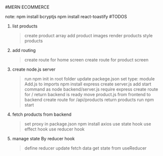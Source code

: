 #MERN ECOMMERCE

note:
npm install bcryptjs
npm install react-toastify
#TODOS

1. list products
   > create product array
   > add product images
   > render products
   > style products
2. add routing
   > create route for home screen
   > create route for product screen
3. create node.js server
   > run npm init in root folder
   > update packege.json set type: module
   > Add.js to imports
   > npm install express
   > create server.js
   > add start command as node backend/server.js
   > require express
   > create route for / return backend is ready
   > move product.js from frontend to backend
   > create route for /api/products
   > return products
   > run npm start
4. fetch products from backend
   > set proxy in package.json
   > npm install axios
   > use state hook
   > use effect hook
   > use reducer hook
5. manage state By reducer hook
   > define reducer
   > update fetch data
   > get state from useReducer
